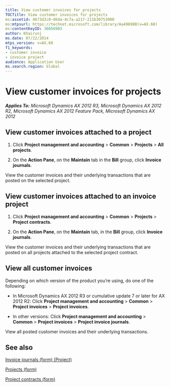 ```yaml
---
title: View customer invoices for projects
TOCTitle: View customer invoices for projects
ms:assetid: 4673d2c0-d6da-4c7a-a217-211b30753000
ms:mtpsurl: https://technet.microsoft.com/library/Aa496988(v=AX.60)
ms:contentKeyID: 36056903
author: Khairunj
ms.date: 07/22/2014
mtps_version: v=AX.60
f1_keywords:
- customer invoice
- invoice project
audience: Application User
ms.search.region: Global
---
```


# View customer invoices for projects 


_**Applies To:** Microsoft Dynamics AX 2012 R3, Microsoft Dynamics AX 2012 R2, Microsoft Dynamics AX 2012 Feature Pack, Microsoft Dynamics AX 2012_

## View customer invoices attached to a project

1.  Click **Project management and accounting** \> **Common** \> **Projects** \> **All projects**.

2.  On the **Action Pane**, on the **Maintain** tab in the **Bill** group, click **Invoice journals**.

View the customer invoices and their underlying transactions that are posted on the selected project.

## View customer invoices attached to an invoice project

1.  Click **Project management and accounting** \> **Common** \> **Projects** \> **Project contracts**.

2.  On the **Action Pane**, on the **Maintain** tab, in the **Bill** group, click **Invoice journals**.

View the customer invoices and their underlying transactions that are posted on all projects attached to the selected project contract.

## View all customer invoices

Depending on which version of the product you’re using, do one of the following:

  - In Microsoft Dynamics AX 2012 R3 or cumulative update 7 or later for AX 2012 R2: Click **Project management and accounting** \> **Common** \> **Project invoices** \> **Project invoices**.

  - In other versions: Click **Project management and accounting** \> **Common** \> **Project invoices** \> **Project invoice journals**.

View all posted customer invoices and their underlying transactions.

## See also

[Invoice journals (form) (Project)](https://technet.microsoft.com/library/aa618187\(v=ax.60\))

[Projects (form)](https://technet.microsoft.com/library/aa585245\(v=ax.60\))

[Project contracts (form)](https://technet.microsoft.com/library/aa586038\(v=ax.60\))

  


